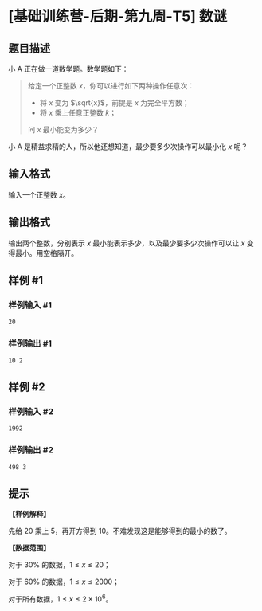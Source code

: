 # [基础训练营-后期-第九周-T5] 数谜

## 题目描述

小 A 正在做一道数学题。数学题如下：

> 给定一个正整数 $x$，你可以进行如下两种操作任意次：
> - 将 $x$ 变为 $\sqrt{x}$，前提是 $x$ 为完全平方数；
> - 将 $x$ 乘上任意正整数 $k$；
>
> 问 $x$ 最小能变为多少？

小 A 是精益求精的人，所以他还想知道，最少要多少次操作可以最小化 $x$ 呢？

## 输入格式

输入一个正整数 $x$。

## 输出格式

输出两个整数，分别表示 $x$ 最小能表示多少，以及最少要多少次操作可以让 $x$ 变得最小。用空格隔开。

## 样例 #1

### 样例输入 #1

```
20
```

### 样例输出 #1

```
10 2
```

## 样例 #2

### 样例输入 #2

```
1992
```

### 样例输出 #2

```
498 3
```

## 提示

**【样例解释】**

先给 $20$ 乘上 $5$，再开方得到 $10$。不难发现这是能够得到的最小的数了。

**【数据范围】**

对于 $30\%$ 的数据，$1 \leq x \leq 20$；

对于 $60\%$ 的数据，$1 \leq x \leq 2000$；

对于所有数据，$1 \leq x \leq 2\times 10^6$。